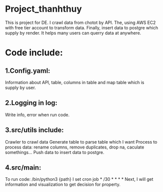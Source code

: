 # Project_thanhthuy
This is project for DE. I crawl data from chotot by API. The, using AWS EC2 with free tier account to transform data.
Finally, insert data to postgre which supply by render. It helps many users can querry data at anywhere.
# Code include:
## 1.Config.yaml:
Information about API, table, columns in table and map table which is supply by user.
## 2.Logging in log:
Write info, error when run code.
## 3.src/utils include: 
Crawler to crawl data
Generate table to parse table which I want
Process to process data: rename columns, remove duplicates, drop na, caculate somethings...
Push data to insert data to postgre.
## 4.src/main:
To run code: /bin/python3 {path}
I set cron job * /30 * * * *
Next, I will get information and visualization to get decision for property.
